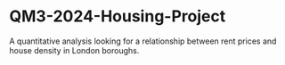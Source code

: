 # QM3-2024-Housing-Project
A quantitative analysis looking for a relationship between rent prices and house density in London boroughs.
